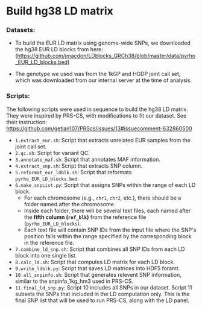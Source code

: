 # Build hg38 LD matrix

### Datasets: 
- To build the EUR LD matrix using genome-wide SNPs, we downloaded the hg38 EUR LD blocks from here:
(https://github.com/jmacdon/LDblocks_GRCh38/blob/master/data/pyrho_EUR_LD_blocks.bed)

- The genotype we used was from the 1kGP and HGDP joint call set, which was downloaded from our internal server at the time of analysis. 


### Scripts:
The following scripts were used in sequence to build the hg38 LD matrix. They were inspired by PRS-CS, with modifications to fit our dataset. See their instruction:
https://github.com/getian107/PRScs/issues/13#issuecomment-632860500

- `1.extract_eur.sh`: Script that extracts unrelated EUR samples from the joint call set.
- `2.qc.sh`: Script for variant QC.
- `3.annotate_maf.sh`: Script that annotates MAF information.
- `4.extract_snp.sh`: Script that extracts SNP column.
- `5.reformat_eur_ldblk.sh`: Script that reformats `pyrho_EUR_LD_blocks.bed`.
- `6.make_snpList.py`: Script that assigns SNPs within the range of each LD block.
  - For each chromosome (e.g., `chr1`, `chr2`, etc.), there should be a folder named after the chromosome.
  - Inside each folder, there will be several text files, each named after the **fifth column (`ref_blk`)** from the reference file (`pyrho_EUR_LD_blocks`).
  - Each text file will contain SNP IDs from the input file where the SNP's position falls within the range specified by the corresponding block in the reference file.
- `7.combine_ld_snp.sh`: Script that combines all SNP IDs from each LD block into one single list.
- `8.calc_ld.sh`: Script that computes LD matrix for each LD block.
- `9.write_ldblk.py`: Script that saves LD matrices into HDF5 foramt.
- `10.all_snpinfo.sh`: Script that generates relevent SNP information, similar to the snpinfo_1kg_hm3 used in PRS-CS.
- `11.final_ld_snp.py`: Script 10 includes all SNPs in our dataset. Script 11 subsets the SNPs that included in the LD computation only. This is the final SNP list that will be used to run PRS-CS, along with the LD panel.

